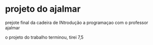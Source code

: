 # projeto do ajalmar
prejote final da cadeira de INtrodução a programaçao com o professor ajalmar

o projeto do trabalho terminou, tirei 7,5
